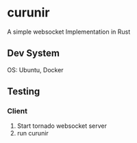 # curunir
A simple websocket Implementation in Rust

## Dev System

OS: Ubuntu, Docker

## Testing


### Client

1. Start tornado websocket server
2. run curunir

